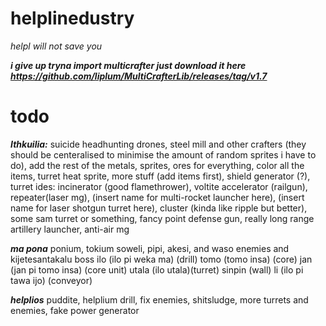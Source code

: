# helplinedustry
*helpl will not save you*

***i give up tryna import multicrafter just download it here https://github.com/liplum/MultiCrafterLib/releases/tag/v1.7***
# todo

***Ithkuilia:***
suicide headhunting drones, 
steel mill and other crafters (they should be centeralised to minimise the amount of random sprites i have to do), 
add the rest of the metals, 
sprites, 
ores for everything, 
color all the items, 
turret heat sprite, 
more stuff (add items first),
shield generator (?),
turret ides: incinerator (good flamethrower), voltite accelerator (railgun), repeater(laser mg), (insert name for multi-rocket launcher here), (insert name for laser shotgun turret here), cluster (kinda like ripple but better), some sam turret or something, fancy point defense gun, really long range artillery launcher, anti-air mg

***ma pona***
ponium, tokium
soweli, pipi, akesi, and waso enemies and kijetesantakalu boss
ilo (ilo pi weka ma) (drill)
tomo (tomo insa) (core)
jan (jan pi tomo insa) (core unit)
utala (ilo utala)(turret)
sinpin (wall)
li (ilo pi tawa ijo) (conveyor)

***helplios***
puddite, helplium drill, fix enemies, shitsludge, more turrets and enemies, fake power generator
